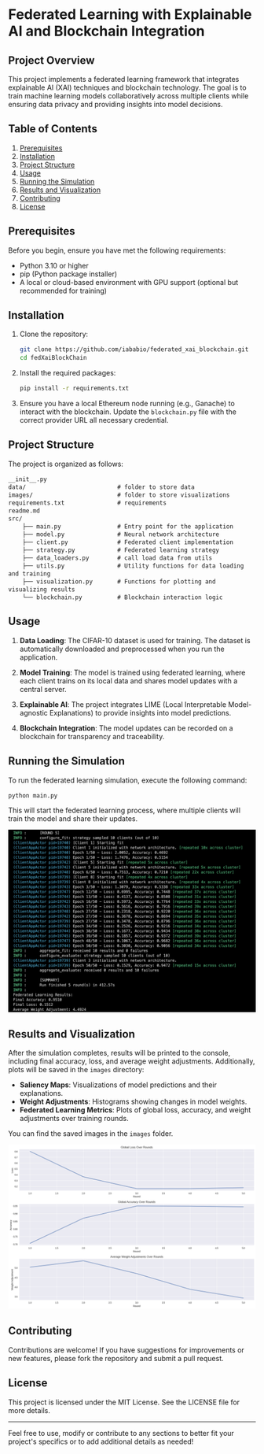 # Federated Learning with Explainable AI and Blockchain Integration

## Project Overview

This project implements a federated learning framework that integrates explainable AI (XAI) techniques and blockchain technology. The goal is to train machine learning models collaboratively across multiple clients while ensuring data privacy and providing insights into model decisions.

## Table of Contents

1. [Prerequisites](#prerequisites)
2. [Installation](#installation)
3. [Project Structure](#project-structure)
4. [Usage](#usage)
5. [Running the Simulation](#running-the-simulation)
6. [Results and Visualization](#results-and-visualization)
7. [Contributing](#contributing)
8. [License](#license)

## Prerequisites

Before you begin, ensure you have met the following requirements:

- Python 3.10 or higher
- pip (Python package installer)
- A local or cloud-based environment with GPU support (optional but recommended for training)

## Installation

1. Clone the repository:

   ```bash
   git clone https://github.com/iababio/federated_xai_blockchain.git
   cd fedXaiBlockChain
   ```

2. Install the required packages:

   ```bash
   pip install -r requirements.txt
   ```

3. Ensure you have a local Ethereum node running (e.g., Ganache) to interact with the blockchain. Update the `blockchain.py` file with the correct provider URL all necessary credential.

## Project Structure

The project is organized as follows:

```
__init__.py
data/                          # folder to store data
images/                        # folder to store visualizations
requirements.txt               # requirements
readme.md
src/
    ├── main.py                # Entry point for the application
    ├── model.py               # Neural network architecture
    ├── client.py              # Federated client implementation
    ├── strategy.py            # Federated learning strategy
    ├── data_loaders.py        # call load data from utils 
    ├── utils.py               # Utility functions for data loading and training
    ├── visualization.py       # Functions for plotting and visualizing results
    └── blockchain.py          # Blockchain interaction logic

```

## Usage

1. **Data Loading**: The CIFAR-10 dataset is used for training. The dataset is automatically downloaded and preprocessed when you run the application.

2. **Model Training**: The model is trained using federated learning, where each client trains on its local data and shares model updates with a central server.

3. **Explainable AI**: The project integrates LIME (Local Interpretable Model-agnostic Explanations) to provide insights into model predictions.

4. **Blockchain Integration**: The model updates can be recorded on a blockchain for transparency and traceability.

## Running the Simulation

To run the federated learning simulation, execute the following command:

```bash
python main.py
```

This will start the federated learning process, where multiple clients will train the model and share their updates.

![plot](images/log_screenshot.png)

## Results and Visualization

After the simulation completes, results will be printed to the console, including final accuracy, loss, and average weight adjustments. Additionally, plots will be saved in the `images` directory:

- **Saliency Maps**: Visualizations of model predictions and their explanations.
- **Weight Adjustments**: Histograms showing changes in model weights.
- **Federated Learning Metrics**: Plots of global loss, accuracy, and weight adjustments over training rounds.

You can find the saved images in the `images` folder.

![plot](images/image1.png)



## Contributing

Contributions are welcome! If you have suggestions for improvements or new features, please fork the repository and submit a pull request.

## License

This project is licensed under the MIT License. See the LICENSE file for more details.

---

Feel free to use, modify or contribute to any sections to better fit your project's specifics or to add additional details as needed!